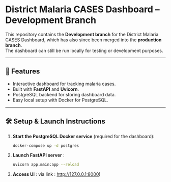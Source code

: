 # District Malaria CASES Dashboard – Development Branch

This repository contains the **Development branch** for the District Malaria CASES Dashboard, which has also since been merged into the **production branch**.  
The dashboard can still be run locally for testing or development purposes.

---

## 🚀 Features

- Interactive dashboard for tracking malaria cases.
- Built with **FastAPI** and **Uvicorn**.
- PostgreSQL backend for storing dashboard data.
- Easy local setup with Docker for PostgreSQL.

---

## 🛠️ Setup & Launch Instructions

1. **Start the PostgreSQL Docker service** (required for the dashboard):
   ```bash
   docker-compose up -d postgres

2. **Launch FastAPI server** :
   ```bash
   uvicorn app.main:app --reload

3. **Access UI** :
   via link : http://127.0.0.1:8000)
